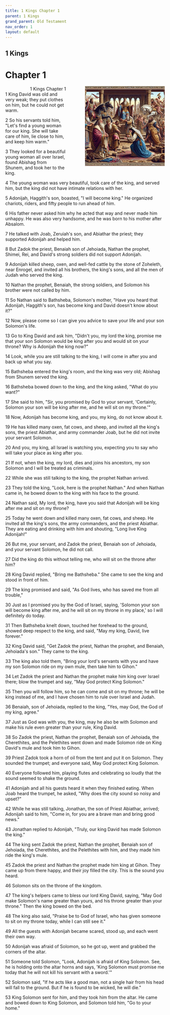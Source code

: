 ```yaml
---
title: 1 Kings Chapter 1
parent: 1 Kings
grand_parent: Old Testament
nav_order: 1
layout: default
---
```


## 1 Kings

# Chapter 1

<div style="clear: both; text-align: right;">
    <div style="max-width: 50%; height: auto; float: right; margin: 0 0 10px 10px; padding-left: 10%;">
        <img src="/assets/Image/1 Kings/500/1.jpg" alt="1 Kings Chapter 1" class="chapter-image">
    </div>
    <figcaption style="font-size: 14px; text-align: right;">1 Kings Chapter 1</figcaption>
</div>
1 King David was old and very weak; they put clothes on him, but he could not get warm.

2 So his servants told him, "Let's find a young woman for our king. She will take care of him, lie close to him, and keep him warm."

3 They looked for a beautiful young woman all over Israel, found Abishag from Shunem, and took her to the king.

4 The young woman was very beautiful, took care of the king, and served him, but the king did not have intimate relations with her.

5 Adonijah, Haggith's son, boasted, "I will become king." He organized chariots, riders, and fifty people to run ahead of him.

6 His father never asked him why he acted that way and never made him unhappy. He was also very handsome, and he was born to his mother after Absalom.

7 He talked with Joab, Zeruiah's son, and Abiathar the priest; they supported Adonijah and helped him.

8 But Zadok the priest, Benaiah son of Jehoiada, Nathan the prophet, Shimei, Rei, and David's strong soldiers did not support Adonijah.

9 Adonijah killed sheep, oxen, and well-fed cattle by the stone of Zoheleth, near Enrogel, and invited all his brothers, the king's sons, and all the men of Judah who served the king.

10 Nathan the prophet, Benaiah, the strong soldiers, and Solomon his brother were not called by him.

11 So Nathan said to Bathsheba, Solomon's mother, "Have you heard that Adonijah, Haggith's son, has become king and David doesn't know about it?"

12 Now, please come so I can give you advice to save your life and your son Solomon's life.

13 Go to King David and ask him, "Didn't you, my lord the king, promise me that your son Solomon would be king after you and would sit on your throne? Why is Adonijah the king now?"

14 Look, while you are still talking to the king, I will come in after you and back up what you say.

15 Bathsheba entered the king's room, and the king was very old; Abishag from Shunem served the king.

16 Bathsheba bowed down to the king, and the king asked, "What do you want?"

17 She said to him, "Sir, you promised by God to your servant, 'Certainly, Solomon your son will be king after me, and he will sit on my throne.'"

18 Now, Adonijah has become king, and you, my king, do not know about it.

19 He has killed many oxen, fat cows, and sheep, and invited all the king's sons, the priest Abiathar, and army commander Joab, but he did not invite your servant Solomon.

20 And you, my king, all Israel is watching you, expecting you to say who will take your place as king after you.

21 If not, when the king, my lord, dies and joins his ancestors, my son Solomon and I will be treated as criminals.

22 While she was still talking to the king, the prophet Nathan arrived.

23 They told the king, "Look, here is the prophet Nathan." And when Nathan came in, he bowed down to the king with his face to the ground.

24 Nathan said, My lord, the king, have you said that Adonijah will be king after me and sit on my throne?

25 Today he went down and killed many oxen, fat cows, and sheep. He invited all the king's sons, the army commanders, and the priest Abiathar. They are eating and drinking with him and shouting, "Long live King Adonijah!"

26 But me, your servant, and Zadok the priest, Benaiah son of Jehoiada, and your servant Solomon, he did not call.

27 Did the king do this without telling me, who will sit on the throne after him?

28 King David replied, "Bring me Bathsheba." She came to see the king and stood in front of him.

29 The king promised and said, "As God lives, who has saved me from all trouble,"

30 Just as I promised you by the God of Israel, saying, 'Solomon your son will become king after me, and he will sit on my throne in my place,' so I will definitely do today.

31 Then Bathsheba knelt down, touched her forehead to the ground, showed deep respect to the king, and said, "May my king, David, live forever."

32 King David said, "Get Zadok the priest, Nathan the prophet, and Benaiah, Jehoiada's son." They came to the king.

33 The king also told them, "Bring your lord's servants with you and have my son Solomon ride on my own mule, then take him to Gihon."

34 Let Zadok the priest and Nathan the prophet make him king over Israel there; blow the trumpet and say, "May God protect King Solomon."

35 Then you will follow him, so he can come and sit on my throne; he will be king instead of me, and I have chosen him to rule over Israel and Judah.

36 Benaiah, son of Jehoiada, replied to the king, "Yes, may God, the God of my king, agree."

37 Just as God was with you, the king, may he also be with Solomon and make his rule even greater than your rule, King David.

38 So Zadok the priest, Nathan the prophet, Benaiah son of Jehoiada, the Cherethites, and the Pelethites went down and made Solomon ride on King David's mule and took him to Gihon.

39 Priest Zadok took a horn of oil from the tent and put it on Solomon. They sounded the trumpet; and everyone said, May God protect King Solomon.

40 Everyone followed him, playing flutes and celebrating so loudly that the sound seemed to shake the ground.

41 Adonijah and all his guests heard it when they finished eating. When Joab heard the trumpet, he asked, "Why does the city sound so noisy and upset?"

42 While he was still talking, Jonathan, the son of Priest Abiathar, arrived; Adonijah said to him, "Come in, for you are a brave man and bring good news."

43 Jonathan replied to Adonijah, "Truly, our king David has made Solomon the king."

44 The king sent Zadok the priest, Nathan the prophet, Benaiah son of Jehoiada, the Cherethites, and the Pelethites with him, and they made him ride the king's mule.

45 Zadok the priest and Nathan the prophet made him king at Gihon. They came up from there happy, and their joy filled the city. This is the sound you heard.

46 Solomon sits on the throne of the kingdom.

47 The king's helpers came to bless our lord King David, saying, "May God make Solomon's name greater than yours, and his throne greater than your throne." Then the king bowed on the bed.

48 The king also said, "Praise be to God of Israel, who has given someone to sit on my throne today, while I can still see it."

49 All the guests with Adonijah became scared, stood up, and each went their own way.

50 Adonijah was afraid of Solomon, so he got up, went and grabbed the corners of the altar.

51 Someone told Solomon, "Look, Adonijah is afraid of King Solomon. See, he is holding onto the altar horns and says, 'King Solomon must promise me today that he will not kill his servant with a sword.'"

52 Solomon said, "If he acts like a good man, not a single hair from his head will fall to the ground. But if he is found to be wicked, he will die."

53 King Solomon sent for him, and they took him from the altar. He came and bowed down to King Solomon, and Solomon told him, "Go to your home."


